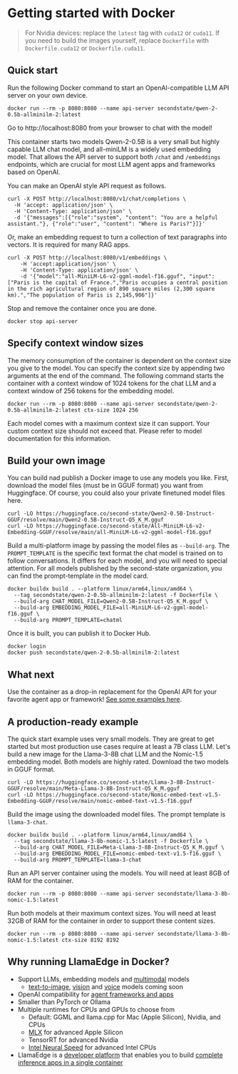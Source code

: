 # Getting started with Docker

> For Nvidia devices: replace the `latest` tag with `cuda12` or `cuda11`. If you need to build the images yourself, replace `Dockerfile` with `Dockerfile.cuda12` or `Dockerfile.cuda11`.

## Quick start

Run the following Docker command to start an OpenAI-compatible LLM API server on your own device.

```
docker run --rm -p 8080:8080 --name api-server secondstate/qwen-2-0.5b-allminilm-2:latest
```

Go to http://localhost:8080 from your browser to chat with the model!

This container starts two models Qwen-2-0.5B is a very small but highly capable LLM chat model, and all-miniLM is 
a widely used embedding model. 
That allows the API server to support both `/chat` and `/embeddings` endpoints, which are crucial for most
LLM agent apps and frameworks based on OpenAI.

You can make an OpenAI style API request as follows.

```
curl -X POST http://localhost:8080/v1/chat/completions \
  -H 'accept: application/json' \
  -H 'Content-Type: application/json' \
  -d '{"messages":[{"role":"system", "content": "You are a helpful assistant."}, {"role":"user", "content": "Where is Paris?"}]}'
```

Or, make an embedding request to turn a collection of text paragraphs into vectors. It is required for many RAG apps.

```
curl -X POST http://localhost:8080/v1/embeddings \
    -H 'accept:application/json' \
    -H 'Content-Type: application/json' \
    -d '{"model":"all-MiniLM-L6-v2-ggml-model-f16.gguf", "input":["Paris is the capital of France.","Paris occupies a central position in the rich agricultural region of 890 square miles (2,300 square km).","The population of Paris is 2,145,906"]}'
```

Stop and remove the container once you are done.

```
docker stop api-server
```

## Specify context window sizes

The memory consumption of the container is dependent on the context size you give to the model. You can specify the context size by appending two arguments at the end of the command. The following command starts the container with a context window of 1024 tokens for the chat LLM and a context window of 256 tokens for the embedding model. 

```
docker run --rm -p 8080:8080 --name api-server secondstate/qwen-2-0.5b-allminilm-2:latest ctx-size 1024 256
```

Each model comes with a maximum context size it can support. Your custom context size should not exceed that. Please refer to model documentation for this information. 

## Build your own image

You can build nad publish a Docker image to use any models you like. First, download the model files (must be in GGUF format) you want from Huggingface. 
Of course, you could also your private finetuned model files here. 

```
curl -LO https://huggingface.co/second-state/Qwen2-0.5B-Instruct-GGUF/resolve/main/Qwen2-0.5B-Instruct-Q5_K_M.gguf
curl -LO https://huggingface.co/second-state/All-MiniLM-L6-v2-Embedding-GGUF/resolve/main/all-MiniLM-L6-v2-ggml-model-f16.gguf
```

Build a multi-platform image by passing the model files as `--build-arg`. The `PROMPT_TEMPLATE` is the specific text format the chat model is trained on to follow conversations. It differs for each model, and you will need to special attention. For all models published by the second-state organization, you can find the prompt-template in the model card. 

```
docker buildx build . --platform linux/arm64,linux/amd64 \
  --tag secondstate/qwen-2-0.5b-allminilm-2:latest -f Dockerfile \
  --build-arg CHAT_MODEL_FILE=Qwen2-0.5B-Instruct-Q5_K_M.gguf \
  --build-arg EMBEDDING_MODEL_FILE=all-MiniLM-L6-v2-ggml-model-f16.gguf \
  --build-arg PROMPT_TEMPLATE=chatml
```

Once it is built, you can publish it to Docker Hub.

```
docker login
docker push secondstate/qwen-2-0.5b-allminilm-2:latest
```

## What next

Use the container as a drop-in replacement for the OpenAI API for your favorite agent app or framework! [See some examples here](https://llamaedge.com/docs/category/drop-in-replacement-for-openai). 

## A production-ready example

The quick start example uses very small models. They are great to get started but most production use cases require 
at least a 7B class LLM.
Let's build a new image for the Llama-3-8B chat LLM and the Nomic-1.5 embedding model. Both models are highly rated.
Download the two models in GGUF format.

```
curl -LO https://huggingface.co/second-state/Llama-3-8B-Instruct-GGUF/resolve/main/Meta-Llama-3-8B-Instruct-Q5_K_M.gguf
curl -LO https://huggingface.co/second-state/Nomic-embed-text-v1.5-Embedding-GGUF/resolve/main/nomic-embed-text-v1.5-f16.gguf
```

Build the image using the downloaded model files. The prompt template is `llama-3-chat`.

```
docker buildx build . --platform linux/arm64,linux/amd64 \
  --tag secondstate/llama-3-8b-nomic-1.5:latest -f Dockerfile \
  --build-arg CHAT_MODEL_FILE=Meta-Llama-3-8B-Instruct-Q5_K_M.gguf \
  --build-arg EMBEDDING_MODEL_FILE=nomic-embed-text-v1.5-f16.gguf \
  --build-arg PROMPT_TEMPLATE=llama-3-chat
```

Run an API server container using the models.
You will need at least 8GB of RAM for the container.

```
docker run --rm -p 8080:8080 --name api-server secondstate/llama-3-8b-nomic-1.5:latest
```

Run both models at their maximum context sizes. You will need at least 32GB of RAM for the container in order
to support these content sizes.

```
docker run --rm -p 8080:8080 --name api-server secondstate/llama-3-8b-nomic-1.5:latest ctx-size 8192 8192
```

## Why running LlamaEdge in Docker?

* Support LLMs, embedding models and [multimodal](https://www.secondstate.io/articles/llava-v1.6-vicuna-7b/) models
  * [text-to-image](https://github.com/WasmEdge/WasmEdge/issues/3369), [vision](https://github.com/Charles-Schleich/WasmEdge-WASINN-examples/tree/master/pytorch-yolo-image) and [voice](https://github.com/WasmEdge/WasmEdge/issues/3170) models coming soon
* OpenAI compatibility for [agent frameworks and apps](https://llamaedge.com/docs/category/drop-in-replacement-for-openai)
* Smaller than PyTorch or Ollama
* Multiple runtimes for CPUs and GPUs to choose from
  * Default: GGML and llama.cpp for Mac (Apple Silicon), Nvidia, and CPUs
  * [MLX](https://github.com/WasmEdge/WasmEdge/issues/3266) for advanced Apple Silicon
  * TensorRT for advanced Nvidia
  * [Intel Neural Speed](https://github.com/second-state/WasmEdge-WASINN-examples/pull/135) for advanced Intel CPUs
* LlamaEdge is a [developer platform](https://llamaedge.com/docs/user-guide/server-side-rag/quick-start) that enables you to build [complete inference apps in a single container](https://docs.gaianet.ai/)


